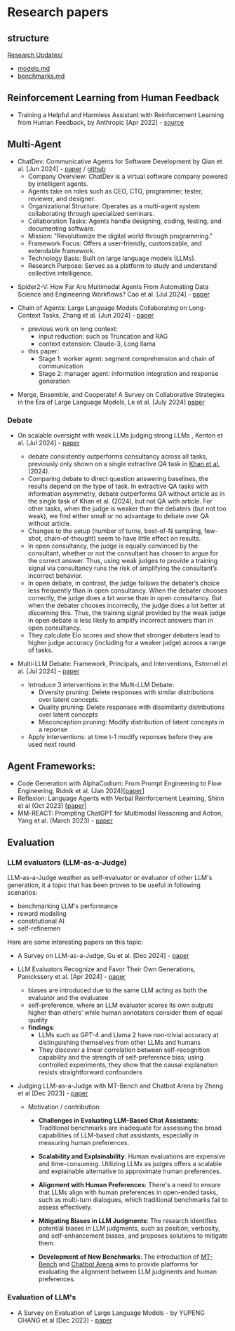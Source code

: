 # Research papers

## structure

[Research Updates/](./README.md)
- [models.md](./models.md)
- [benchmarks.md](./benchmarks.md)

## Reinforcement Learning from Human Feedback

* Training a Helpful and Harmless Assistant with Reinforcement Learning from Human Feedback, by Anthropic [Apr 2022] - [source](https://arxiv.org/pdf/2204.05862)

## Multi-Agent

- ChatDev: Communicative Agents for Software Development by Qian et al. [Jun 2024] - [paper](https://arxiv.org/pdf/2307.07924) / [github](https://github.com/OpenBMB/ChatDev)
  - Company Overview: ChatDev is a virtual software company powered by intelligent agents.
  - Agents take on roles such as CEO, CTO, programmer, tester, reviewer, and designer.
  - Organizational Structure: Operates as a multi-agent system collaborating through specialized seminars.
  - Collaboration Tasks: Agents handle designing, coding, testing, and documenting software.
  - Mission: "Revolutionize the digital world through programming."
  - Framework Focus: Offers a user-friendly, customizable, and extendable framework.
  - Technology Basis: Built on large language models (LLMs).
  - Research Purpose: Serves as a platform to study and understand collective intelligence.
  
* Spider2-V: How Far Are Multimodal Agents From Automating Data Science and Engineering Workflows? Cao et al. [Jul 2024] - [paper](https://arxiv.org/abs/2407.10956)

* Chain of Agents: Large Language Models Collaborating on Long-Context Tasks, Zhang et al. [Jun 2024] -  [paper](https://arxiv.org/abs/2406.02818)
  - previous work on long context:
    - input reduction: such as Truncation and RAG
    - context extension: Claude-3, Long llama
  - this paper:
    - Stage 1: worker agent: segment comprehension and chain of communication
    - Stage 2: manager agent: information integration and response generation

* Merge, Ensemble, and Cooperate! A Survey on Collaborative Strategies in the Era of Large Language Models, Le et al. [July 2024] [paper](https://arxiv.org/abs/2407.06089)

### Debate

* On scalable oversight with weak LLMs judging
strong LLMs , Kenton et al. [Jul 2024] - [paper](https://arxiv.org/pdf/2407.04622)
  - debate consistently outperforms consultancy across all tasks, previously only shown on a single extractive QA task in [Khan et al.](https://arxiv.org/pdf/2402.06782) (2024).
  - Comparing debate to direct question answering baselines, the results depend on the type of task. In extractive QA tasks with information asymmetry, debate outperforms QA without article as in the single task of Khan et al. (2024), but not QA with article. For other tasks, when the judge is weaker than the debaters (but not too weak), we find either small or no advantage to debate over QA without article.
  - Changes to the setup (number of turns, best-of-N sampling, few-shot, chain-of-thought) seem to have little effect on results.
  - In open consultancy, the judge is equally convinced by the consultant, whether or not the consultant has chosen to argue for the correct answer. Thus, using weak judges to provide a training signal via consultancy runs the risk of amplifying the consultant’s incorrect behavior.
  - In open debate, in contrast, the judge follows the debater’s choice less frequently than in open
consultancy. When the debater chooses correctly, the judge does a bit worse than in open
consultancy. But when the debater chooses incorrectly, the judge does a lot better at discerning
this. Thus, the training signal provided by the weak judge in open debate is less likely to amplify
incorrect answers than in open consultancy.
  - They calculate Elo scores and show that stronger debaters lead to higher judge accuracy (including for a weaker judge) across a range of tasks.

* Multi-LLM Debate: Framework, Principals, and
Interventions, Estornell et al. [Jul 2024] - [paper](https://openreview.net/pdf?id=sy7eSEXdPC)
  - Introduce 3 interventions in the Multi-LLM Debate:
    - Diversity pruning: Delete responses with similar distributions over latent concepts
    - Quality pruning: Delete responses with dissimilarity distributions over latent concepts
    - Misconception pruning: Modify distribution of latent concepts in a reponse
  - Apply interventions: at time t-1 modify reponses before they are used next round



## Agent Frameworks:
- Code Generation with AlphaCodium: From Prompt Engineering to Flow
Engineering, Ridnik et al. (Jan 2024)[[paper](https://arxiv.org/pdf/2401.08500)]
- Reflexion: Language Agents with
Verbal Reinforcement Learning, Shinn et al (Oct 2023) [[paper](https://arxiv.org/pdf/2303.11366)]
- MM-REACT: Prompting ChatGPT for Multimodal Reasoning and Action, Yang et al. (March 2023) - [paper](https://arxiv.org/pdf/2303.11381)

## Evaluation

### LLM evaluators (LLM-as-a-Judge)
LLM-as-a-Judge weather as self-evaluator or evaluator of other LLM's generation, it a topic that has been proven to be useful in following scenarios:
- benchmarking LLM's performance
- reward modeling
- constitutional AI
- self-refinemen

Here are some interesting papers on this topic:

* A Survey on LLM-as-a-Judge, Gu et al. [Dec 2024] - [paper](https://arxiv.org/pdf/2411.15594)

* LLM Evaluators Recognize and Favor Their Own Generations, Panickssery et al. [Apr 2024] - [paper](https://arxiv.org/pdf/2404.13076)
  - biases are introduced due to the same LLM acting as both the evaluator and the evaluatee
  - self-preference, where an LLM evaluator scores its own outputs higher than others’ while human annotators consider them of equal quality
  - **findings**:
    - LLMs such as GPT-4 and Llama 2 have non-trivial accuracy at distinguishing themselves from other LLMs and humans
    - They discover a linear correlation between self-recognition capability and the strength of self-preference bias; using controlled experiments, they show that the causal explanation resists straightforward confounders


* Judging LLM-as-a-Judge with MT-Bench and Chatbot Arena by Zheng et al [Dec 2023] - [paper](https://arxiv.org/pdf/2306.05685)
    - Motivation / contribution:
        * **Challenges in Evaluating LLM-Based Chat Assistants**: Traditional benchmarks are inadequate for assessing the broad capabilities of LLM-based chat assistants, especially in measuring human preferences.

        * **Scalability and Explainability**: Human evaluations are expensive and time-consuming. Utilizing LLMs as judges offers a scalable and explainable alternative to approximate human preferences.

        * **Alignment with Human Preferences**: There's a need to ensure that LLMs align with human preferences in open-ended tasks, such as multi-turn dialogues, which traditional benchmarks fail to assess effectively.

        * **Mitigating Biases in LLM Judgments**: The research identifies potential biases in LLM judgments, such as position, verbosity, and self-enhancement biases, and proposes solutions to mitigate them.

        * **Development of New Benchmarks**: The introduction of [MT-Bench](https://github.com/lm-sys/FastChat/tree/main/fastchat/llm_judge) and [Chatbot Arena](https://huggingface.co/datasets/lmsys/chatbot_arena_conversations) aims to provide platforms for evaluating the alignment between LLM judgments and human preferences.

### Evaluation of LLM's

* A Survey on Evaluation of Large Language Models - by YUPENG CHANG et al [Dec 2023] - [paper](https://arxiv.org/pdf/2307.03109)


